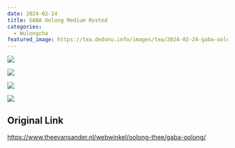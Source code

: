 ```yaml
---
date: 2024-02-24
title: GABA Oolong Medium Rosted
categories:
  - Wulongcha
featured_image: https://tea.dedunu.info/images/tea/2024-02-24-gaba-oolong-1.jpg
---
```


![](https://tea.dedunu.info/images/tea/2024-02-24-gaba-oolong-2.jpg)

![](https://tea.dedunu.info/images/tea/2024-02-24-gaba-oolong-3.jpg)

![](https://tea.dedunu.info/images/tea/2024-02-24-gaba-oolong-4.jpg)

![](https://tea.dedunu.info/images/tea/2024-02-24-gaba-oolong-5.jpg)

## Original Link

<https://www.theevansander.nl/webwinkel/oolong-thee/gaba-oolong/>
